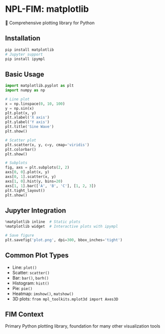# NPL-FIM: matplotlib
🎨 Comprehensive plotting library for Python

## Installation
```bash
pip install matplotlib
# Jupyter support
pip install ipympl
```

## Basic Usage
```python
import matplotlib.pyplot as plt
import numpy as np

# Line plot
x = np.linspace(0, 10, 100)
y = np.sin(x)
plt.plot(x, y)
plt.xlabel('X axis')
plt.ylabel('Y axis')
plt.title('Sine Wave')
plt.show()

# Scatter plot
plt.scatter(x, y, c=y, cmap='viridis')
plt.colorbar()
plt.show()

# Subplots
fig, axs = plt.subplots(2, 2)
axs[0, 0].plot(x, y)
axs[0, 1].scatter(x, y)
axs[1, 0].hist(y, bins=20)
axs[1, 1].bar(['A', 'B', 'C'], [1, 2, 3])
plt.tight_layout()
plt.show()
```

## Jupyter Integration
```python
%matplotlib inline  # Static plots
%matplotlib widget  # Interactive plots with ipympl

# Save figure
plt.savefig('plot.png', dpi=300, bbox_inches='tight')
```

## Common Plot Types
- Line: `plot()`
- Scatter: `scatter()`
- Bar: `bar()`, `barh()`
- Histogram: `hist()`
- Pie: `pie()`
- Heatmap: `imshow()`, `matshow()`
- 3D plots: `from mpl_toolkits.mplot3d import Axes3D`

## FIM Context
Primary Python plotting library, foundation for many other visualization tools